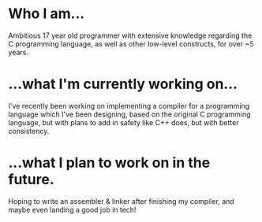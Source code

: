 # Who I am...
Ambitious 17 year old programmer with extensive knowledge regarding the C programming language, as well as other low-level constructs, for over ~5 years.
# ...what I'm currently working on...
I've recently been working on implementing a compiler for a programming language which I've been designing, based on the original C programming language, but with plans to add in safety like C++ does, but with better consistency.
# ...what I plan to work on in the future.
Hoping to write an assembler & linker after finishing my compiler, and maybe even landing a good job in tech!
